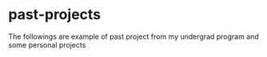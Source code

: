 # past-projects
The followings are example of past project from my undergrad program and some personal projects
